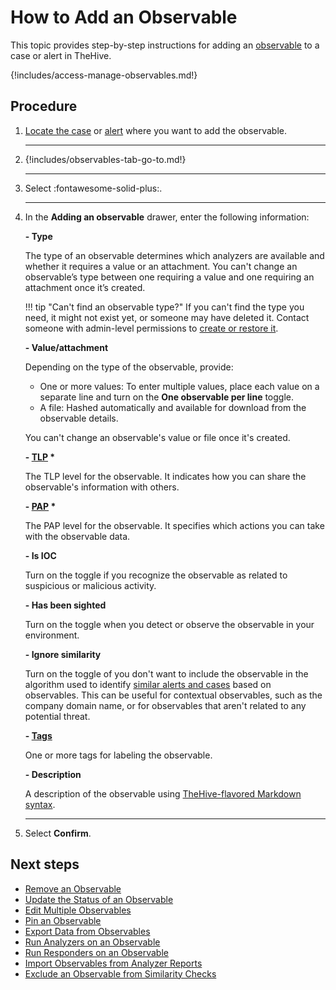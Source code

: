 # How to Add an Observable

This topic provides step-by-step instructions for adding an [observable](about-observables.md) to a case or alert in TheHive.

{!includes/access-manage-observables.md!}

<h2>Procedure</h2>

1. [Locate the case](../search-for-cases/find-a-case.md) or [alert](../../alerts/search-for-alerts/find-an-alert.md) where you want to add the observable.

    ---

2. {!includes/observables-tab-go-to.md!}

    ---

3. Select :fontawesome-solid-plus:.

    ---

4. In the **Adding an observable** drawer, enter the following information:

    **- Type**

    The type of an observable determines which analyzers are available and whether it requires a value or an attachment. You can't change an observable’s type between one requiring a value and one requiring an attachment once it’s created.

    !!! tip "Can't find an observable type?"
        If you can't find the type you need, it might not exist yet, or someone may have deleted it. Contact someone with admin-level permissions to [create or restore it](../../../../administration/observable-types/create-an-observable-type.md).

    **- Value/attachment**

    Depending on the type of the observable, provide:

    * One or more values: To enter multiple values, place each value on a separate line and turn on the **One observable per line** toggle.
    * A file: Hashed automatically and available for download from the observable details.

    You can't change an observable's value or file once it's created.

    **- [TLP](https://www.misp-project.org/taxonomies.html#_tlp) \***

    The TLP level for the observable. It indicates how you can share the observable's information with others.

    **- [PAP](https://www.misp-project.org/taxonomies.html#_pap) \***

    The PAP level for the observable. It specifies which actions you can take with the observable data.

    **- Is IOC**

    Turn on the toggle if you recognize the observable as related to suspicious or malicious activity.

    **- Has been sighted**

    Turn on the toggle when you detect or observe the observable in your environment.

    **- Ignore similarity**

    Turn on the toggle of you don't want to include the observable in the algorithm used to identify [similar alerts and cases](../find-similar-alerts-cases.md) based on observables. This can be useful for contextual observables, such as the company domain name, or for observables that aren't related to any potential threat.

    **- [Tags](../tags/add-remove-tags.md)**  
    
    One or more tags for labeling the observable.

    **- Description**

    A description of the observable using [TheHive-flavored Markdown syntax](../../../thehive-flavored-markdown.md).

    ---

5. Select **Confirm**.

<h2>Next steps</h2>

* [Remove an Observable](remove-an-observable.md)
* [Update the Status of an Observable](update-an-observable-status.md)
* [Edit Multiple Observables](edit-multiple-observables.md)
* [Pin an Observable](pin-an-observable.md)
* [Export Data from Observables](export-data-observables.md)
* [Run Analyzers on an Observable](run-analyzers-on-an-observable.md)
* [Run Responders on an Observable](run-responders-on-an-observable.md)
* [Import Observables from Analyzer Reports](import-observables-from-analyzer-reports.md)
* [Exclude an Observable from Similarity Checks](exclude-an-observable-from-similarity-checks.md)
